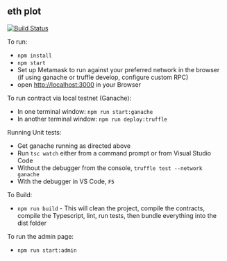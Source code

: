 ## eth plot

[![Build Status](https://travis-ci.com/space-dust-blockchain/eth-plot.svg?token=w3NzMnRtreD5ymzPaywx&branch=master)](https://travis-ci.com/space-dust-blockchain/eth-plot)

To run:

- `npm install`
- `npm start`
- Set up Metamask to run against your preferred network in the browser (if using ganache or truffle develop, configure custom RPC)
- open [http://localhost:3000](http://localhost:3000) in your Browser

To run contract via local testnet (Ganache):

- In one terminal window: `npm run start:ganache`
- In another terminal window: `npm run deploy:truffle`

Running Unit tests:

- Get ganache running as directed above
- Run `tsc watch` either from a command prompt or from Visual Studio Code
- Without the debugger from the console, `truffle test --network ganache`
- With the debugger in VS Code, `F5`

To Build:

- `npm run build` - This will clean the project, compile the contracts, compile the Typescript, lint, run tests, then bundle everything into the dist folder

To run the admin page:

- `npm run start:admin`